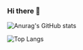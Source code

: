### Hi there 👋

![Anurag's GitHub stats](https://github-readme-stats.vercel.app/api?username=juhee77&show_icons=true&theme=radical)

![Top Langs](https://github-readme-stats.vercel.app/api/top-langs/?username=juhee77&layout=compact&hide=csharp)

<!--
**juhee77/juhee77** is a ✨ _special_ ✨ repository because its `README.md` (this file) appears on your GitHub profile.

Here are some ideas to get you started:

- 🔭 I’m currently working on ...
- 🌱 I’m currently learning ...
- 👯 I’m looking to collaborate on ...
- 🤔 I’m looking for help with ...
- 💬 Ask me about ...
- 📫 How to reach me: ...
- 😄 Pronouns: ...
- ⚡ Fun fact: ...
-->
